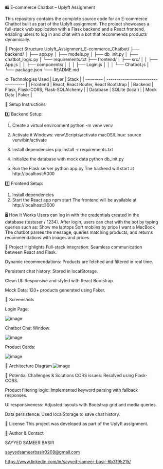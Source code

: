 🛍️ E-commerce Chatbot – Uplyft Assignment

This repository contains the complete source code for an E-commerce Chatbot built as part of the Uplyft assignment. The project showcases a full-stack web application with a Flask backend and a React frontend, enabling users to log in and chat with a bot that recommends products dynamically.

📂 Project Structure
Uplyft_Assignment_E-commerce_Chatbot/
├── backend/
│   ├── app.py
│   ├── models.py
│   ├── db_init.py
│   ├── chatbot_logic.py
│   └── requirements.txt
├── frontend/
│   ├── src/
│   │   ├── App.js
│   │   ├── components/
│   │   │   ├── Login.js
│   │   │   └── Chatbot.js
│   └── package.json
└── README.md

⚙️ Technologies Used
| Layer     | Stack                                |
| --------- | ------------------------------------ |
| Frontend  | React, React Router, React Bootstrap |
| Backend   | Flask, Flask-CORS, Flask-SQLAlchemy  |
| Database  | SQLite (local)                       |
| Mock Data | Faker                                |

🚀 Setup Instructions

1️⃣ Backend Setup:

1. Create a virtual environment
python -m venv venv

2. Activate it
Windows: venv\Scripts\activate
macOS/Linux: source venv/bin/activate

4. Install dependencies
pip install -r requirements.txt

6. Initialize the database with mock data
python db_init.py

7. Run the Flask server
python app.py
The backend will start at http://localhost:5000

2️⃣ Frontend Setup:

1. Install dependencies
2. Start the React app
npm start
The frontend will be available at http://localhost:3000

🖥️ How It Works
Users can log in with the credentials created in the database (testuser / 1234).
After login, users can chat with the bot by typing queries such as:
Show me laptops
Sort mobiles by price
I want a MacBook
The chatbot parses the message, queries matching products, and returns recommendations with images and prices.

🧠 Project Highlights
Full-stack integration: Seamless communication between React and Flask.

Dynamic recommendations: Products are fetched and filtered in real time.

Persistent chat history: Stored in localStorage.

Clean UI: Responsive and styled with React Bootstrap.

Mock Data: 120+ products generated using Faker.

📸 Screenshots

Login Page:

![image](https://github.com/user-attachments/assets/caa61ca2-ba7d-4e02-a620-c40e635df995)

Chatbot Chat Window:

![image](https://github.com/user-attachments/assets/ccf6d37e-d3ea-47f6-875a-3c9f81f4270b)

Product Cards:

![image](https://github.com/user-attachments/assets/0d65d79a-f803-41dc-a78a-c614793a19e5)

🧩 Architecture Diagram
![image](https://github.com/user-attachments/assets/7849469b-6d7b-4376-ad13-49d554c871d7)

📝 Potential Challenges & Solutions
CORS issues: Resolved using Flask-CORS.

Product filtering logic: Implemented keyword parsing with fallback responses.

UI responsiveness: Adjusted layouts with Bootstrap grid and media queries.

Data persistence: Used localStorage to save chat history.

📄 License
This project was developed as part of the Uplyft assignment.

👤 Author & Contact

SAYYED SAMEER BASIR

sayyedsameerbasir0208@gmail.com

https://www.linkedin.com/in/sayyed-sameer-basir-6b3195215/







